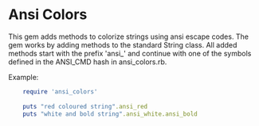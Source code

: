 Ansi Colors
===========

This gem adds methods to colorize strings using ansi escape codes.
The gem works by adding methods to the standard String class. All
added methods start with the prefix 'ansi_' and continue with one of 
the symbols defined in the ANSI_CMD hash in ansi_colors.rb.


Example:
```ruby
	require 'ansi_colors'
		
	puts "red coloured string".ansi_red	
	puts "white and bold string".ansi_white.ansi_bold
```
